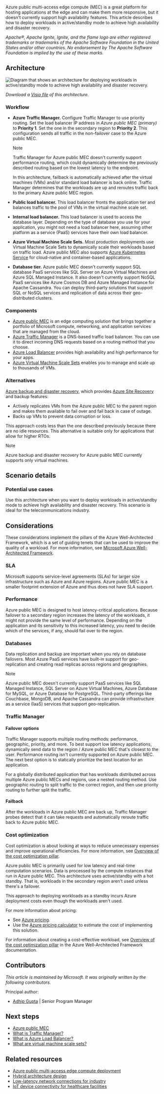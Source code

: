 Azure public multi-access edge compute (MEC) is a great platform for hosting applications at the edge and can make them more responsive, but it doesn't currently support high availability features. This article describes how to deploy workloads in active/standby mode to achieve high availability and disaster recovery.

*Apache®, Apache Ignite, Ignite, and the flame logo are either registered trademarks or trademarks of the Apache Software Foundation in the United States and/or other countries. No endorsement by The Apache Software Foundation is implied by the use of these marks.*

## Architecture

![Diagram that shows an architecture for deploying workloads in active/standby mode to achieve high availability and disaster recovery.](./media/edge-zones-disaster-recovery-architecture.svg)

*Download a [Visio file](https://arch-center.azureedge.net/edge-zones-disaster-recovery-architecture.vsdx) of this architecture.*

### Workflow

- **Azure Traffic Manager.** Configure Traffic Manager to use priority routing. Set the load balancer IP address in *Azure public MEC (primary)* to **Priority 1**. Set the one in the secondary region to **Priority 2**. This configuration sends all traffic in the non-failover case to the Azure public MEC.

   > [!NOTE]
   > Traffic Manager for Azure public MEC doesn't currently support performance routing, which could dynamically determine the previously described routing based on the lowest latency to the endpoint.  
   
   In this architecture, failback is automatically achieved after the virtual machines (VMs) and/or standard load balancer is back online. Traffic Manager determines that the workloads are up and reroutes traffic back to the primary Azure public MEC region. 

- **Public load balancer.** This load balancer fronts the application tier and balances traffic to the pool of VMs in the virtual machine scale set.
- **Internal load balancer.** This load balancer is used to access the database layer. Depending on the type of database you use for your application, you might not need a load balancer here, assuming other platform as a service (PaaS) services have their own load balancer.

- **Azure Virtual Machine Scale Sets.** Most production deployments use Virtual Machine Scale Sets to dynamically scale their workloads based on traffic load. Azure public MEC also supports [Azure Kubernetes Service](https://azure.microsoft.com/services/kubernetes-service) for cloud-native and container-based applications. 

- **Database tier.** Azure public MEC doesn't currently support SQL database PaaS services like SQL Server on Azure Virtual Machines and Azure SQL Managed Instance. It also doesn't currently support NoSQL PaaS services like Azure Cosmos DB and Azure Managed Instance for Apache Cassandra. You can deploy third-party solutions that support SQL or NoSQL services and replication of data across their geo-distributed clusters.

### Components

- [Azure public MEC](https://azure.microsoft.com/solutions/public-multi-access-edge-compute-mec) is an edge computing solution that brings together a portfolio of Microsoft compute, networking, and application services that are managed from the cloud. 
- [Azure Traffic Manager](https://azure.microsoft.com/services/traffic-manager) is a DNS-based traffic load balancer. You can use it to direct incoming DNS requests based on a routing method that you choose.
- [Azure Load Balancer](https://azure.microsoft.com/services/load-balancer) provides high availability and high performance for your apps.
- [Azure Virtual Machine Scale Sets](https://azure.microsoft.com/services/virtual-machine-scale-sets) enables you to manage and scale up to thousands of VMs.

### Alternatives

[Azure backup and disaster recovery](/azure/architecture/framework/resiliency/backup-and-recovery), which provides [Azure Site Recovery](/azure/site-recovery/site-recovery-overview) and backup features:

- Actively replicates VMs from the Azure public MEC to the parent region and makes them available to fail over and fail back in case of outage.
- Backs up VMs to prevent data corruption or loss.

This approach costs less than the one described previously because there are no idle resources. This alternative is suitable only for applications that allow for higher RTOs.

 > [!NOTE]
 > Azure backup and disaster recovery for Azure public MEC currently supports only virtual machines.

## Scenario details

### Potential use cases

Use this architecture when you want to deploy workloads in active/standby mode to achieve high availability and disaster recovery. This scenario is ideal for the telecommunications industry.

## Considerations

These considerations implement the pillars of the Azure Well-Architected Framework, which is a set of guiding tenets that can be used to improve the quality of a workload. For more information, see [Microsoft Azure Well-Architected Framework](/azure/well-architected/).

### SLA
Microsoft supports service-level agreements (SLAs) for larger size infrastructure such as Azure and Azure regions. Azure public MEC is a smaller footprint extension of Azure and thus does not have SLA support.

### Performance

 Azure public MEC is designed to host latency-critical applications. Because failover to a secondary region increases the latency of the workloads, it might not provide the same level of performance. Depending on the application and its sensitivity to this increased latency, you need to decide which of the services, if any, should fail over to the region. 

### Databases

Data replication and backup are important when you rely on database failovers. Most Azure PaaS services have built-in support for geo-replication and creating read replicas across regions and geographies.  

> [!NOTE]
> Azure public MEC doesn't currently support PaaS services like SQL Managed Instance, SQL Server on Azure Virtual Machines, Azure Database for MySQL, or Azure Database for PostgreSQL. Third-party offerings like Couchbase, MongoDB, and Apache Cassandra can provide infrastructure as a service (IaaS) services that support geo-replication.

### Traffic Manager

#### Failover options

Traffic Manager supports multiple routing methods: performance, geographic, priority, and more. To best support low latency applications, dynamically send data to the region / Azure public MEC that's closest to the user. Performance routing isn't currently supported on Azure public MEC. The next best option is to statically prioritize the best location for an application. 

For a globally distributed application that has workloads distributed across multiple Azure public MECs and regions, use a nested routing method. Use geographic routing to split traffic to the correct region, and then use priority routing to further split the traffic.

#### Failback

After the workloads in Azure public MEC are back up, Traffic Manager probes detect that it can take requests and automatically reroute traffic back to Azure public MEC.

### Cost optimization

Cost optimization is about looking at ways to reduce unnecessary expenses and improve operational efficiencies. For more information, see [Overview of the cost optimization pillar](/azure/architecture/framework/cost/overview).

Azure public MEC is primarily used for low latency and real-time computation scenarios. Data is processed by the compute instances that run in Azure public MEC. This architecture uses active/standby with a hot standby. That is, workloads in the secondary region aren't used unless there's a failover.

This approach to deploying workloads as a standby incurs Azure deployment costs even though the workloads aren't used.

For more information about pricing:

- See [Azure pricing](https://azure.microsoft.com/pricing).
- Use the [Azure pricing calculator](https://azure.microsoft.com/pricing/calculator) to estimate the cost of implementing this solution.

For information about creating a cost-effective workload, see [Overview of the cost optimization pillar](/azure/architecture/framework/cost/overview) in the Azure Well-Architected Framework documentation.

## Contributors

*This article is maintained by Microsoft. It was originally written by the following contributors.*

Principal author:

* [Adhip Gupta](https://www.linkedin.com/in/adhip-gupta-40890516) | Senior Program Manager

## Next steps

- [Azure public MEC](https://azure.microsoft.com/solutions/public-multi-access-edge-compute-mec)
- [What is Traffic Manager?](/azure/traffic-manager/traffic-manager-overview)
- [What is Azure Load Balancer?](/azure/load-balancer/load-balancer-overview)
- [What are virtual machine scale sets?](/azure/virtual-machine-scale-sets/overview)

## Related resources

- [Azure public multi-access edge compute deployment](./public-multi-access-edge-compute-deployment.yml)
- [Hybrid architecture design](../../hybrid/hybrid-start-here.md)
- [Low-latency network connections for industry](../../networking/idea/low-latency-network.yml)
- [IoT device connectivity for healthcare facilities](../../networking/idea/healthcare-network.yml)
